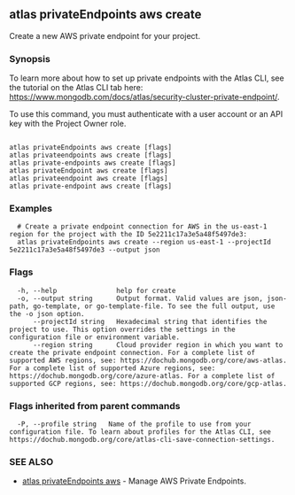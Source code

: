 ## atlas privateEndpoints aws create

Create a new AWS private endpoint for your project.


### Synopsis

To learn more about how to set up private endpoints with the Atlas CLI, see the tutorial on the Atlas CLI tab here: https://www.mongodb.com/docs/atlas/security-cluster-private-endpoint/.

To use this command, you must authenticate with a user account or an API key with the Project Owner role.



```

atlas privateEndpoints aws create [flags]
atlas privateendpoints aws create [flags]
atlas private-endpoints aws create [flags]
atlas privateEndpoint aws create [flags]
atlas privateendpoint aws create [flags]
atlas private-endpoint aws create [flags]
```

### Examples

```
  # Create a private endpoint connection for AWS in the us-east-1 region for the project with the ID 5e2211c17a3e5a48f5497de3:
  atlas privateEndpoints aws create --region us-east-1 --projectId 5e2211c17a3e5a48f5497de3 --output json
```


### Flags

```
  -h, --help               help for create
  -o, --output string      Output format. Valid values are json, json-path, go-template, or go-template-file. To see the full output, use the -o json option.
      --projectId string   Hexadecimal string that identifies the project to use. This option overrides the settings in the configuration file or environment variable.
      --region string      Cloud provider region in which you want to create the private endpoint connection. For a complete list of supported AWS regions, see: https://dochub.mongodb.org/core/aws-atlas. For a complete list of supported Azure regions, see: https://dochub.mongodb.org/core/azure-atlas. For a complete list of supported GCP regions, see: https://dochub.mongodb.org/core/gcp-atlas.

```


### Flags inherited from parent commands

```
  -P, --profile string   Name of the profile to use from your configuration file. To learn about profiles for the Atlas CLI, see https://dochub.mongodb.org/core/atlas-cli-save-connection-settings.

```

### SEE ALSO


* [atlas privateEndpoints aws](atlas_privateEndpoints_aws.md)	- Manage AWS Private Endpoints.



